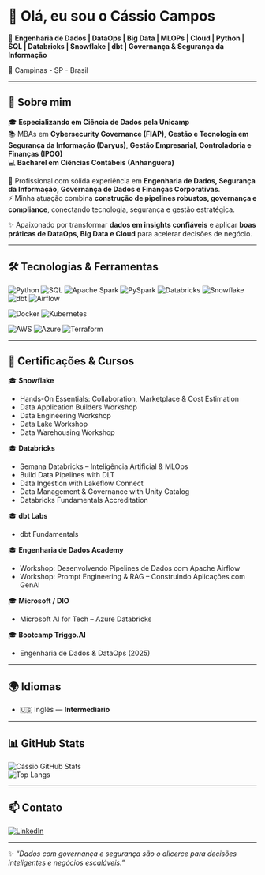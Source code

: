 # 👋 Olá, eu sou o Cássio Campos  

🎯 **Engenharia de Dados | DataOps | Big Data | MLOPs | Cloud | Python | SQL | Databricks | Snowflake | dbt | Governança & Segurança da Informação**  

📍 Campinas - SP - Brasil  

---

## 🌟 Sobre mim  

🎓 **Especializando em Ciência de Dados pela Unicamp**  
📚 MBAs em **Cybersecurity Governance (FIAP)**, **Gestão e Tecnologia em Segurança da Informação (Daryus)**, **Gestão Empresarial, Controladoria e Finanças (IPOG)**  
💻 **Bacharel em Ciências Contábeis (Anhanguera)**  

🚀 Profissional com sólida experiência em **Engenharia de Dados, Segurança da Informação, Governança de Dados e Finanças Corporativas**.  
⚡ Minha atuação combina **construção de pipelines robustos, governança e compliance**, conectando tecnologia, segurança e gestão estratégica.  

✨ Apaixonado por transformar **dados em insights confiáveis** e aplicar **boas práticas de DataOps, Big Data e Cloud** para acelerar decisões de negócio.  

---

## 🛠️ Tecnologias & Ferramentas  

![Python](https://img.shields.io/badge/Python-3776AB?logo=python&logoColor=white&style=for-the-badge)
![SQL](https://img.shields.io/badge/SQL-003B57?logo=database&logoColor=white&style=for-the-badge)
![Apache Spark](https://img.shields.io/badge/Apache_Spark-E25A1C?logo=apachespark&logoColor=white&style=for-the-badge)
![PySpark](https://img.shields.io/badge/PySpark-FF8000?logo=apache-spark&logoColor=white&style=for-the-badge)
![Databricks](https://img.shields.io/badge/Databricks-FF3621?logo=databricks&logoColor=white&style=for-the-badge)
![Snowflake](https://img.shields.io/badge/Snowflake-29B5E8?logo=snowflake&logoColor=white&style=for-the-badge)
![dbt](https://img.shields.io/badge/dbt-FF694B?logo=dbt&logoColor=white&style=for-the-badge)
![Airflow](https://img.shields.io/badge/Apache_Airflow-017CEE?logo=apacheairflow&logoColor=white&style=for-the-badge)

![Docker](https://img.shields.io/badge/Docker-2496ED?logo=docker&logoColor=white&style=for-the-badge)
![Kubernetes](https://img.shields.io/badge/Kubernetes-326CE5?logo=kubernetes&logoColor=white&style=for-the-badge)

![AWS](https://img.shields.io/badge/AWS-232F3E?logo=amazonaws&logoColor=white&style=for-the-badge)
![Azure](https://img.shields.io/badge/Microsoft_Azure-0078D4?logo=microsoftazure&logoColor=white&style=for-the-badge)
![Terraform](https://img.shields.io/badge/Terraform-7B42BC?logo=terraform&logoColor=white&style=for-the-badge)

---

## 📜 Certificações & Cursos  

🎓 **Snowflake**  
- Hands-On Essentials: Collaboration, Marketplace & Cost Estimation  
- Data Application Builders Workshop  
- Data Engineering Workshop  
- Data Lake Workshop  
- Data Warehousing Workshop  

🎓 **Databricks**  
- Semana Databricks – Inteligência Artificial & MLOps  
- Build Data Pipelines with DLT  
- Data Ingestion with Lakeflow Connect  
- Data Management & Governance with Unity Catalog  
- Databricks Fundamentals Accreditation  

🎓 **dbt Labs**  
- dbt Fundamentals  

🎓 **Engenharia de Dados Academy**  
- Workshop: Desenvolvendo Pipelines de Dados com Apache Airflow  
- Workshop: Prompt Engineering & RAG – Construindo Aplicações com GenAI  

🎓 **Microsoft / DIO**  
- Microsoft AI for Tech – Azure Databricks  

🎓 **Bootcamp Triggo.AI**  
- Engenharia de Dados & DataOps (2025)  

---

## 🌍 Idiomas  

- 🇺🇸 Inglês — **Intermediário**  

---

## 📊 GitHub Stats  

![Cássio GitHub Stats](https://github-readme-stats.vercel.app/api?username=cassiodataengineer&show_icons=true&theme=tokyonight)  
![Top Langs](https://github-readme-stats.vercel.app/api/top-langs/?username=cassiodataengineer&layout=compact&theme=tokyonight)  

---

## 📫 Contato  

[![LinkedIn](https://img.shields.io/badge/LinkedIn-0A66C2?logo=linkedin&logoColor=white&style=for-the-badge)](https://www.linkedin.com/in/cassio-campos-/) 

---

✨ *“Dados com governança e segurança são o alicerce para decisões inteligentes e negócios escaláveis.”*  
